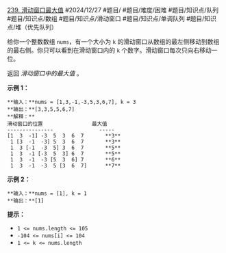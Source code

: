 [239. 滑动窗口最大值](https://leetcode.cn/problems/sliding-window-maximum/)
#2024/12/27 #题目/ #题目/难度/困难 #题目/知识点/队列 #题目/知识点/数组 #题目/知识点/滑动窗口 #题目/知识点/单调队列 #题目/知识点/堆（优先队列）

给你一个整数数组 `nums`，有一个大小为 `k` 的滑动窗口从数组的最左侧移动到数组的最右侧。你只可以看到在滑动窗口内的 `k` 个数字。滑动窗口每次只向右移动一位。

返回 _滑动窗口中的最大值_ 。

**示例 1：**
```
**输入：**nums = [1,3,-1,-3,5,3,6,7], k = 3
**输出：**[3,3,5,5,6,7]
**解释：**
滑动窗口的位置                最大值
---------------               -----
[1  3  -1] -3  5  3  6  7       **3**
 1 [3  -1  -3] 5  3  6  7       **3**
 1  3 [-1  -3  5] 3  6  7       **5**
 1  3  -1 [-3  5  3] 6  7       **5**
 1  3  -1  -3 [5  3  6] 7       **6**
 1  3  -1  -3  5 [3  6  7]      **7**
```
**示例 2：**
```
**输入：**nums = [1], k = 1
**输出：**[1]
```
**提示：**

- `1 <= nums.length <= 105`
- `-104 <= nums[i] <= 104`
- `1 <= k <= nums.length`
